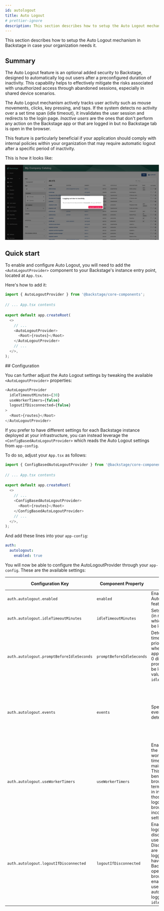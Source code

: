 ```yaml
---
id: autologout
title: Auto Logout
# prettier-ignore
description: This section describes how to setup the Auto Logout mechanism in Backstage
---
```


This section describes how to setup the Auto Logout mechanism in Backstage in case your organization needs it.

## Summary

The Auto Logout feature is an optional added security to Backstage, designed to automatically log out users after a preconfigured duration of inactivity. This capability helps to effectively mitigate the risks associated with unauthorized access through abandoned sessions, especially in shared device scenarios.

The Auto Logout mechanism actively tracks user activity such as mouse movements, clicks, key pressing, and taps. If the system detects no activity over a set time span (idle timeout), it invalidates the user session and redirects to the login page.
_Inactive users_ are the ones that don't perform any action on the Backstage app or that are logged in but no Backstage tab is open in the browser.

This feature is particularly beneficial if your application should comply with internal policies within your organization that may require automatic logout after a specific period of inactivity.

This is how it looks like:

![Auto logout Preview](../assets/auth/autologout-preview.png)

## Quick start

To enable and configure Auto Logout, you will need to add the `<AutoLogoutProvider>` component to your Backstage's instance entry point, located at `App.tsx`.

Here's how to add it:

```ts
import { AutoLogoutProvider } from '@backstage/core-components';

// ... App.tsx contents

export default app.createRoot(
  <>
    // ...
    <AutoLogoutProvider>
      <Root>{routes}</Root>
    </AutoLogoutProvider>
    // ...
  </>,
);
```

## Configuration

You can further adjust the Auto Logout settings by tweaking the available `<AutoLogoutProvider>` properties:

```ts
<AutoLogoutProvider
  idleTimeoutMinutes={30}
  useWorkerTimers={false}
  logoutIfDisconnected={false}
>
  <Root>{routes}</Root>
</AutoLogoutProvider>
```

If you prefer to have different settings for each Backstage instance deployed at your infrastructure, you can instead leverage the `<ConfigBasedAutoLogoutProvider>` which reads the Auto Logout settings from `app-config`.

To do so, adjust your `App.tsx` as follows:

```ts
import { ConfigBasedAutoLogoutProvider } from '@backstage/core-components';

// ... App.tsx contents

export default app.createRoot(
  <>
    // ...
    <ConfigBasedAutoLogoutProvider>
      <Root>{routes}</Root>
    </ConfigBasedAutoLogoutProvider>
    // ...
  </>,
);
```

And add these lines into your `app-config`:

```yaml
auth:
  autologout:
    enabled: true
```

You will now be able to configure the AutoLogoutProvider through your `app-config`. These are the available settings:

| Configuration Key                         | Component Property        | Description                                                                                                                                                                                                                                                            | Allowed Values                                                                                | Default Value                                                                                                                                                  |
| ----------------------------------------- | ------------------------- | ---------------------------------------------------------------------------------------------------------------------------------------------------------------------------------------------------------------------------------------------------------------------- | --------------------------------------------------------------------------------------------- | -------------------------------------------------------------------------------------------------------------------------------------------------------------- |
| `auth.autologout.enabled`                 | `enabled`                 | Enable/disable the Auto Logout feature.                                                                                                                                                                                                                                | `true`/`false`                                                                                | `false`                                                                                                                                                        |
| `auth.autologout.idleTimeoutMinutes`      | `idleTimeoutMinutes`      | Sets the idle time (in minutes) after which the user will be logged out.                                                                                                                                                                                               | `>= 0.5` minutes                                                                              | `60`                                                                                                                                                           |
| `auth.autologout.promptBeforeIdleSeconds` | `promptBeforeIdleSeconds` | Determines the time (in seconds) prior to idle state when a prompt will appear. A value of 0 disables the prompt. This must be less than the value of `idleTimeoutMinutes`.                                                                                            | `>= 0` seconds                                                                                | `10`                                                                                                                                                           |
| `auth.autologout.events`                  | `events`                  | Specifies the list of events used to detect user activity.                                                                                                                                                                                                             | Allowed values are standard [DOM events](https://developer.mozilla.org/en-US/docs/Web/Events) | `'mousemove', 'keydown', 'wheel', 'DOMMouseScroll', 'mousewheel', 'mousedown', 'touchstart' 'touchmove', 'MSPointerDown', 'MSPointerMove', 'visibilitychange'` |
| `auth.autologout.useWorkerTimers`         | `useWorkerTimers`         | Enables or disables the use of Node's worker thread timers instead of main thread timers. This can be beneficial if the browser is terminating timers in inactive tabs, like those used by auto logout. In case of browser incompatibility, try setting this to false. | `true`/`false`                                                                                | `true`                                                                                                                                                         |
| `auth.autologout.logoutIfDisconnected`    | `logoutIfDisconnected`    | Enable/disable auto logout for disconnected users. Disconnected users are those who are logged in but do not have any active Backstage tabs open in their browsers. If enabled, such users will be automatically logged out after `idleTimeoutMinutes`.                | `true`/`false`                                                                                | `true`                                                                                                                                                         |

